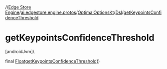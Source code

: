 //[Edge Store Engine](../../../../index.md)/[ai.edgestore.engine.protos](../../index.md)/[OptimalOptionsKt](../index.md)/[Dsl](index.md)/[getKeypointsConfidenceThreshold](get-keypoints-confidence-threshold.md)

# getKeypointsConfidenceThreshold

[androidJvm]\

final [Float](https://developer.android.com/reference/kotlin/java/lang/Float.html)[getKeypointsConfidenceThreshold](get-keypoints-confidence-threshold.md)()
